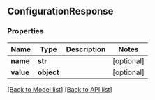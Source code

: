 ## ConfigurationResponse

### Properties
Name | Type | Description | Notes
------------ | ------------- | ------------- | -------------
**name** | **str** |  | [optional] 
**value** | **object** |  | [optional] 

[[Back to Model list]](#documentation-for-models) [[Back to API list]](#documentation-for-api-endpoints)


